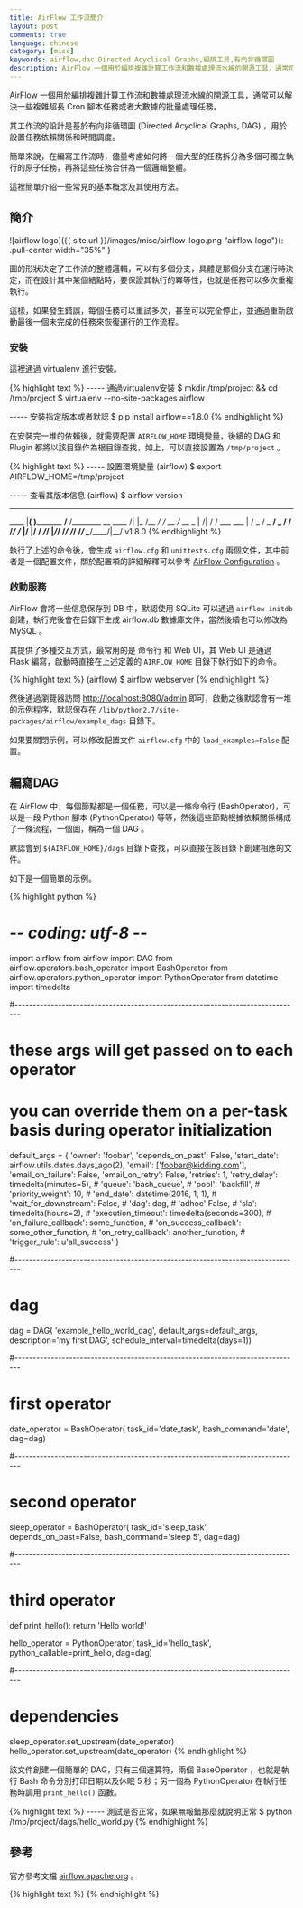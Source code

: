 ```yaml
---
title: AirFlow 工作流簡介
layout: post
comments: true
language: chinese
category: [misc]
keywords: airflow,dac,Directed Acyclical Graphs,編排工具,有向非循環圖
description: AirFlow 一個用於編排複雜計算工作流和數據處理流水線的開源工具，通常可以解決一些複雜超長 Cron 腳本任務或者大數據的批量處理任務，其工作流的設計是基於有向非循環圖 (Directed Acyclical Graphs, DAG) 。簡單來說，在編寫工作流時，儘量考慮如何將一個大型的任務拆分為多個可獨立執行的原子任務，再將這些任務合併為一個邏輯整體。這裡簡單介紹一些常見的基本概念及其使用方法。
---
```


AirFlow 一個用於編排複雜計算工作流和數據處理流水線的開源工具，通常可以解決一些複雜超長 Cron 腳本任務或者大數據的批量處理任務。

其工作流的設計是基於有向非循環圖 (Directed Acyclical Graphs, DAG) ，用於設置任務依賴關係和時間調度。

簡單來說，在編寫工作流時，儘量考慮如何將一個大型的任務拆分為多個可獨立執行的原子任務，再將這些任務合併為一個邏輯整體。

這裡簡單介紹一些常見的基本概念及其使用方法。

<!-- more -->

## 簡介

![airflow logo]({{ site.url }}/images/misc/airflow-logo.png "airflow logo"){: .pull-center width="35%" }

圖的形狀決定了工作流的整體邏輯，可以有多個分支，具體是那個分支在運行時決定，而在設計其中某個結點時，要保證其執行的冪等性，也就是任務可以多次重複執行。

這樣，如果發生錯誤，每個任務可以重試多次，甚至可以完全停止，並通過重新啟動最後一個未完成的任務來恢復運行的工作流程。

### 安裝

這裡通過 virtualenv 進行安裝。

{% highlight text %}
----- 通過virtualenv安裝
$ mkdir /tmp/project && cd /tmp/project
$ virtualenv --no-site-packages airflow

----- 安裝指定版本或者默認
$ pip install airflow==1.8.0
{% endhighlight %}

在安裝完一堆的依賴後，就需要配置 `AIRFLOW_HOME` 環境變量，後續的 DAG 和 Plugin 都將以該目錄作為根目錄查找，如上，可以直接設置為 `/tmp/project` 。

{% highlight text %}
----- 設置環境變量
(airflow) $ export AIRFLOW_HOME=/tmp/project

----- 查看其版本信息
(airflow) $ airflow version
  ____________       _____________
 ____    |__( )_________  __/__  /________      __
____  /| |_  /__  ___/_  /_ __  /_  __ \_ | /| / /
___  ___ |  / _  /   _  __/ _  / / /_/ /_ |/ |/ /
 _/_/  |_/_/  /_/    /_/    /_/  \____/____/|__/
   v1.8.0
{% endhighlight %}

執行了上述的命令後，會生成 `airflow.cfg` 和 `unittests.cfg` 兩個文件，其中前者是一個配置文件，關於配置項的詳細解釋可以參考 [AirFlow Configuration](https://airflow.apache.org/configuration.html) 。

### 啟動服務

AirFlow 會將一些信息保存到 DB 中，默認使用 SQLite 可以通過 `airflow initdb` 創建，執行完後會在目錄下生成 airflow.db 數據庫文件，當然後續也可以修改為 MySQL 。

其提供了多種交互方式，最常用的是 命令行 和 Web UI，其 Web UI 是通過 Flask 編寫，啟動時直接在上述定義的 `AIRFLOW_HOME` 目錄下執行如下的命令。

{% highlight text %}
(airflow) $ airflow webserver
{% endhighlight %}

然後通過瀏覽器訪問 [http://localhost:8080/admin](http://localhost:8080/admin) 即可，啟動之後默認會有一堆的示例程序，默認保存在 `/lib/python2.7/site-packages/airflow/example_dags` 目錄下。

如果要關閉示例，可以修改配置文件 `airflow.cfg` 中的 `load_examples=False` 配置。

## 編寫DAG

在 AirFlow 中，每個節點都是一個任務，可以是一條命令行  (BashOperator)，可以是一段 Python 腳本 (PythonOperator) 等等，然後這些節點根據依賴關係構成了一條流程，一個圖，稱為一個 DAG 。

默認會到 `${AIRFLOW_HOME}/dags` 目錄下查找，可以直接在該目錄下創建相應的文件。

如下是一個簡單的示例。

{% highlight python %}
# -*- coding: utf-8 -*-

import airflow
from airflow import DAG
from airflow.operators.bash_operator import BashOperator
from airflow.operators.python_operator import PythonOperator
from datetime import timedelta

#-------------------------------------------------------------------------------
# these args will get passed on to each operator
# you can override them on a per-task basis during operator initialization

default_args = {
    'owner': 'foobar',
    'depends_on_past': False,
    'start_date': airflow.utils.dates.days_ago(2),
    'email': ['foobar@kidding.com'],
    'email_on_failure': False,
    'email_on_retry': False,
    'retries': 1,
    'retry_delay': timedelta(minutes=5),
    # 'queue': 'bash_queue',
    # 'pool': 'backfill',
    # 'priority_weight': 10,
    # 'end_date': datetime(2016, 1, 1),
    # 'wait_for_downstream': False,
    # 'dag': dag,
    # 'adhoc':False,
    # 'sla': timedelta(hours=2),
    # 'execution_timeout': timedelta(seconds=300),
    # 'on_failure_callback': some_function,
    # 'on_success_callback': some_other_function,
    # 'on_retry_callback': another_function,
    # 'trigger_rule': u'all_success'
}

#-------------------------------------------------------------------------------
# dag

dag = DAG(
    'example_hello_world_dag',
    default_args=default_args,
    description='my first DAG',
    schedule_interval=timedelta(days=1))

#-------------------------------------------------------------------------------
# first operator

date_operator = BashOperator(
    task_id='date_task',
    bash_command='date',
    dag=dag)

#-------------------------------------------------------------------------------
# second operator

sleep_operator = BashOperator(
    task_id='sleep_task',
    depends_on_past=False,
    bash_command='sleep 5',
    dag=dag)

#-------------------------------------------------------------------------------
# third operator

def print_hello():
    return 'Hello world!'

hello_operator = PythonOperator(
    task_id='hello_task',
    python_callable=print_hello,
    dag=dag)

#-------------------------------------------------------------------------------
# dependencies

sleep_operator.set_upstream(date_operator)
hello_operator.set_upstream(date_operator)
{% endhighlight %}

該文件創建一個簡單的 DAG，只有三個運算符，兩個 BaseOperator ，也就是執行 Bash 命令分別打印日期以及休眠 5 秒；另一個為 PythonOperator 在執行任務時調用 `print_hello()` 函數。

{% highlight text %}
----- 測試是否正常，如果無報錯那麼就說明正常
$ python /tmp/project/dags/hello_world.py
{% endhighlight %}


<!--
----- 查看任務
$ airflow list_tasks example_hello_world_dag
-->

## 參考

官方參考文檔 [airflow.apache.org](https://airflow.apache.org/) 。

<!--
http://michal.karzynski.pl/blog/2017/03/19/developing-workflows-with-apache-airflow/
https://segmentfault.com/a/1190000005078547
-->

{% highlight text %}
{% endhighlight %}
